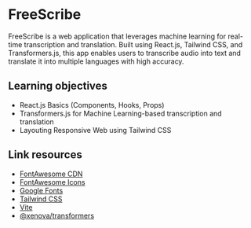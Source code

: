 # FreeScribe

FreeScribe is a web application that leverages machine learning for real-time transcription and translation. Built using React.js, Tailwind CSS, and Transformers.js, this app enables users to transcribe audio into text and translate it into multiple languages with high accuracy.

## Learning objectives
- React.js Basics (Components, Hooks, Props)
- Transformers.js for Machine Learning-based transcription and translation
- Layouting Responsive Web using Tailwind CSS

## Link resources
- [FontAwesome CDN](https://cdnjs.com/libraries/font-awesome)
- [FontAwesome Icons](https://www.fontawesome.com)
- [Google Fonts](https://fonts.google.com/)
- [Tailwind CSS](https://tailwindcss.com)
- [Vite](https://vite.dev/guide)
- [@xenova/transformers](https://www.npmjs.com/package/@xenova/transformers)

